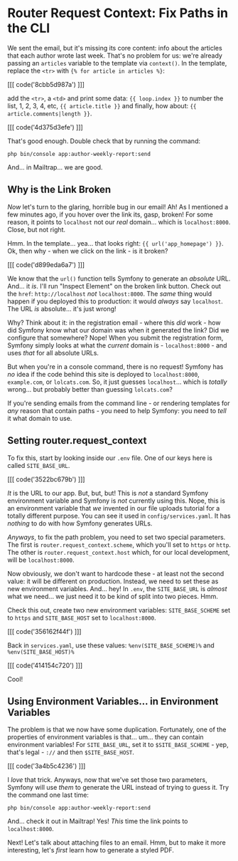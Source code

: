 # Router Request Context: Fix Paths in the CLI

We sent the email, but it's missing its core content: info about the articles
that each author wrote last week. That's no problem for us: we're already passing
an `articles` variable to the template via `context()`. In the template, replace
the `<tr>` with `{% for article in articles %}`: 

[[[ code('8cbb5d987a') ]]]

add the `<tr>`, a `<td>` and print some data: `{{ loop.index }}` 
to number the list, 1, 2, 3, 4, etc, `{{ article.title }}` and finally, 
how about: `{{ article.comments|length }}`.

[[[ code('4d375d3efe') ]]]

That's good enough. Double check that by running the command:

```terminal-silent
php bin/console app:author-weekly-report:send
```

And... in Mailtrap... we are good.

## Why is the Link Broken

*Now* let's turn to the glaring, horrible bug in our email! Ah! As I mentioned a
few minutes ago, if you hover over the link its, gasp, broken! For some reason,
it points to `localhost` not our *real* domain... which is `localhost:8000`. Close,
but not right.

Hmm. In the template... yea... that looks right: `{{ url('app_homepage') }}`.
Ok, then why - when we click on the link - is it broken?

[[[ code('d899eda6a7') ]]]

We know that the `url()` function tells Symfony to generate an *absolute* URL.
And... it *is*. I'll run "Inspect Element" on the broken link button. Check out
the `href`: `http://localhost` *not* `localhost:8000`. The *same* thing would
happen if you deployed this to production: it would *always* say `localhost`.
The URL *is* absolute... it's just wrong!

Why? Think about it: in the registration email - where this *did* work - how did
Symfony know what our domain was when it generated the link? Did we configure that
somewhere? Nope! When you submit the registration form, Symfony simply looks at
what the *current* domain is - `localhost:8000` - and uses *that* for all absolute
URLs.

But when you're in a console command, there is no request! Symfony has *no* idea
if the code behind this site is deployed to `localhost:8000`, `example.com`,
or `lolcats.com`. So, it just guesses `localhost`... which is *totally* wrong...
but probably better than guessing `lolcats.com`?

If you're sending emails from the command line - or rendering templates for *any*
reason that contain paths - you need to help Symfony: you need to *tell* it
what domain to use.

## Setting router.request_context

To fix this, start by looking inside our `.env` file. One of our keys here is called
`SITE_BASE_URL`. 

[[[ code('3522bc679b') ]]]

*It* is the URL to our app. But, but, but! This is *not* a standard
Symfony environment variable and Symfony is *not* currently using this. Nope, this
is an environment variable that *we* invented in our file uploads tutorial for a
totally different purpose. You can see it used in `config/services.yaml`. It has
*nothing* to do with how Symfony generates URLs.

*Anyways*, to fix the path problem, you need to set two special parameters. The
first is `router.request_context.scheme`, which you'll set to `https` or `http`.
The other is `router.request_context.host` which, for our local development, will
be `localhost:8000`.

Now obviously, we don't want to hardcode these - at least not the second value:
it will be different on production. Instead, we need to set these as new
environment variables. And... hey! In `.env`, the `SITE_BASE_URL` is *almost*
what we need... we just need it to be kind of split into two pieces. Hmm.

Check this out, create two new environment variables: `SITE_BASE_SCHEME` set to
`https` and `SITE_BASE_HOST` set to `localhost:8000`. 

[[[ code('356162f44f') ]]]

Back in `services.yaml`, use these values: `%env(SITE_BASE_SCHEME)%` 
and `%env(SITE_BASE_HOST)%`

[[[ code('414154c720') ]]]

Cool!

## Using Environment Variables... in Environment Variables

The problem is that we now have some duplication. Fortunately, one of the
properties of environment variables is that... um... they can contain environment
variables! For `SITE_BASE_URL`, set it to `$SITE_BASE_SCHEME` - yep, that's legal -
`://` and then `$SITE_BASE_HOST`.

[[[ code('3a4b5c4236') ]]]

I *love* that trick. Anyways, now that we've set those two parameters, Symfony
will use *them* to generate the URL instead of trying to guess it. Try the command
one last time:

```terminal-silent
php bin/console app:author-weekly-report:send
```

And... check it out in Mailtrap! Yes! *This* time the link points to
`localhost:8000`.

Next! Let's talk about attaching files to an email. Hmm, but to make it more
interesting, let's *first* learn how to generate a styled PDF.
